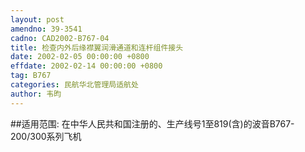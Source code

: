 ```yaml
---
layout: post
amendno: 39-3541
cadno: CAD2002-B767-04
title: 检查内外后缘襟翼润滑通道和连杆组件接头
date: 2002-02-05 00:00:00 +0800
effdate: 2002-02-14 00:00:00 +0800
tag: B767
categories: 民航华北管理局适航处
author: 韦昀
---
```


##适用范围:
在中华人民共和国注册的、生产线号1至819(含)的波音B767-200/300系列飞机

